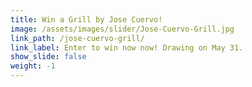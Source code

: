```yaml
---
title: Win a Grill by Jose Cuervo!
image: /assets/images/slider/Jose-Cuervo-Grill.jpg
link_path: /jose-cuervo-grill/
link_label: Enter to win now now! Drawing on May 31.
show_slide: false
weight: -1
---
```


